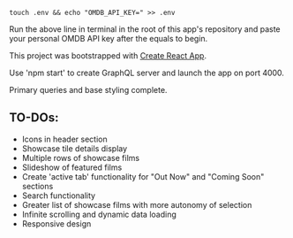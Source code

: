 `touch .env && echo "OMDB_API_KEY=" >> .env`

Run the above line in terminal in the root of this app's repository and paste your personal OMDB API key after the equals to begin.

This project was bootstrapped with [Create React App](https://github.com/facebook/create-react-app).

Use 'npm start' to create GraphQL server and launch the app on port 4000.

Primary queries and base styling complete.

## TO-DOs:

* Icons in header section
* Showcase tile details display
* Multiple rows of showcase films
* Slideshow of featured films
* Create 'active tab' functionality for "Out Now" and "Coming Soon" sections
* Search functionality
* Greater list of showcase films with more autonomy of selection
* Infinite scrolling and dynamic data loading
* Responsive design
